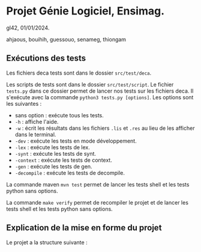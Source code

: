 # Projet Génie Logiciel, Ensimag.
gl42, 01/01/2024.

 ahjaous, bouihih, guessouo, senameg, thiongam

## Exécutions des tests

Les fichiers deca tests sont dans le dossier ```src/test/deca```.

Les scripts de tests sont dans le dossier ```src/test/script```. Le fichier ```tests.py``` dans ce dossier permet de lancer nos tests sur les fichiers deca.
Il s'exécute avec la commande ```python3 tests.py [options]```.
Les options sont les suivantes :
- sans option : exécute tous les tests.
- ```-h``` : affiche l'aide.
- ```-w``` : écrit les résultats dans les fichiers ```.lis``` et ```.res``` au lieu de les afficher dans le terminal.
- ```-dev``` : exécute les tests en mode développement.
- ```-lex``` : exécute les tests de lex.
- ```-synt``` : exécute les tests de synt.
- ```-context``` : exécute les tests de context.
- ```-gen``` : exécute les tests de gen.
- ```-decompile``` : exécute les tests de decompile.

La commande maven ```mvn test``` permet de lancer les tests shell et les tests python sans options.

La commande ```make verify``` permet de recompiler le projet et de lancer les tests shell et les tests python sans options.

## Explication de la mise en forme du projet

Le projet a la structure suivante :
